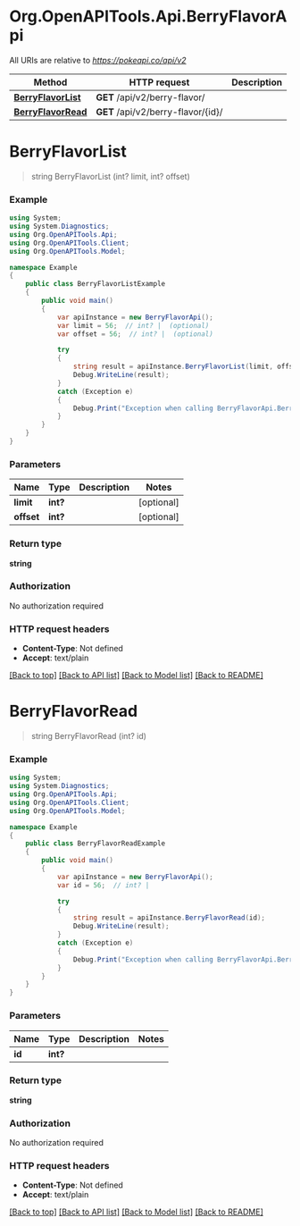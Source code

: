 # Org.OpenAPITools.Api.BerryFlavorApi

All URIs are relative to *https://pokeapi.co/api/v2*

Method | HTTP request | Description
------------- | ------------- | -------------
[**BerryFlavorList**](BerryFlavorApi.md#berryflavorlist) | **GET** /api/v2/berry-flavor/ | 
[**BerryFlavorRead**](BerryFlavorApi.md#berryflavorread) | **GET** /api/v2/berry-flavor/{id}/ | 


<a name="berryflavorlist"></a>
# **BerryFlavorList**
> string BerryFlavorList (int? limit, int? offset)



### Example
```csharp
using System;
using System.Diagnostics;
using Org.OpenAPITools.Api;
using Org.OpenAPITools.Client;
using Org.OpenAPITools.Model;

namespace Example
{
    public class BerryFlavorListExample
    {
        public void main()
        {
            var apiInstance = new BerryFlavorApi();
            var limit = 56;  // int? |  (optional) 
            var offset = 56;  // int? |  (optional) 

            try
            {
                string result = apiInstance.BerryFlavorList(limit, offset);
                Debug.WriteLine(result);
            }
            catch (Exception e)
            {
                Debug.Print("Exception when calling BerryFlavorApi.BerryFlavorList: " + e.Message );
            }
        }
    }
}
```

### Parameters

Name | Type | Description  | Notes
------------- | ------------- | ------------- | -------------
 **limit** | **int?**|  | [optional] 
 **offset** | **int?**|  | [optional] 

### Return type

**string**

### Authorization

No authorization required

### HTTP request headers

 - **Content-Type**: Not defined
 - **Accept**: text/plain

[[Back to top]](#) [[Back to API list]](../README.md#documentation-for-api-endpoints) [[Back to Model list]](../README.md#documentation-for-models) [[Back to README]](../README.md)

<a name="berryflavorread"></a>
# **BerryFlavorRead**
> string BerryFlavorRead (int? id)



### Example
```csharp
using System;
using System.Diagnostics;
using Org.OpenAPITools.Api;
using Org.OpenAPITools.Client;
using Org.OpenAPITools.Model;

namespace Example
{
    public class BerryFlavorReadExample
    {
        public void main()
        {
            var apiInstance = new BerryFlavorApi();
            var id = 56;  // int? | 

            try
            {
                string result = apiInstance.BerryFlavorRead(id);
                Debug.WriteLine(result);
            }
            catch (Exception e)
            {
                Debug.Print("Exception when calling BerryFlavorApi.BerryFlavorRead: " + e.Message );
            }
        }
    }
}
```

### Parameters

Name | Type | Description  | Notes
------------- | ------------- | ------------- | -------------
 **id** | **int?**|  | 

### Return type

**string**

### Authorization

No authorization required

### HTTP request headers

 - **Content-Type**: Not defined
 - **Accept**: text/plain

[[Back to top]](#) [[Back to API list]](../README.md#documentation-for-api-endpoints) [[Back to Model list]](../README.md#documentation-for-models) [[Back to README]](../README.md)

